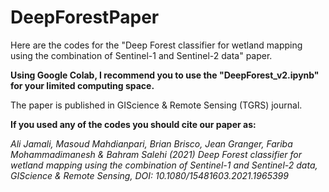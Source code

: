 # DeepForestPaper


Here are the codes for the "Deep Forest classifier for wetland mapping using the combination of Sentinel-1 and Sentinel-2 data" paper.


**Using Google Colab, I recommend you to use the "DeepForest_v2.ipynb" for your limited computing space.**


The paper is published in GIScience & Remote Sensing (TGRS) journal.

 


**If you used any of the codes you should cite our paper as:**


_Ali Jamali, Masoud Mahdianpari, Brian Brisco, Jean Granger, Fariba Mohammadimanesh & Bahram Salehi (2021) Deep Forest classifier for wetland mapping using the combination of Sentinel-1 and Sentinel-2 data, GIScience & Remote Sensing, DOI: 10.1080/15481603.2021.1965399_
